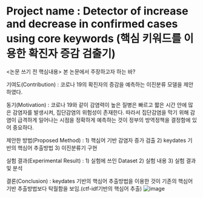 # Project name : Detector of increase and decrease in confirmed cases using core keywords  (핵심 키워드를 이용한 확진자 증감 검출기)

<논문 쓰기 전 핵심내용>
본 논문에서 주장하고자 하는 바?

기여도(Contribution) : 코로나 19의 확진자의 증감을 예측하는 이진분류 모델을 제안하였다.

동기(Motivation) : 코로나 19와 같이 감염력이 높은 질병은 빠르고 짧은 시간 안에 많은 감염자를 발생시켜, 집단감염의 위험성이 존재한다. 따라서 집단감염을 막기 위해 감염이 급격하게 일어나는 시점을 정확하게 예측하는 것이 정부의 방역정책을 결정함에 있어 중요하다.

제안한 방법(Proposed Method) : 1) 핵심어 기반 감염자 증가 검출 2) keydates 기반의 핵심어 추출방법 3) 이진분류기 구현 

실험 결과(Experimental Result) : 1) 실험에 쓰인 Dataset 2) 실험 내용 3) 실험 결과 및 분석

결론(Conclusion) : keydates 기반의 핵심어 추출방법을 이용한 것이 기존의 핵심어 기반 추출방법보다 탁월함을 보임.(ctf-idf기반의 핵심어 추출)
![image](https://github.com/KimGiHu/Covid-19-tasks/assets/88769506/4efc4411-97d4-4773-a0a8-af3d4ed6d962)

